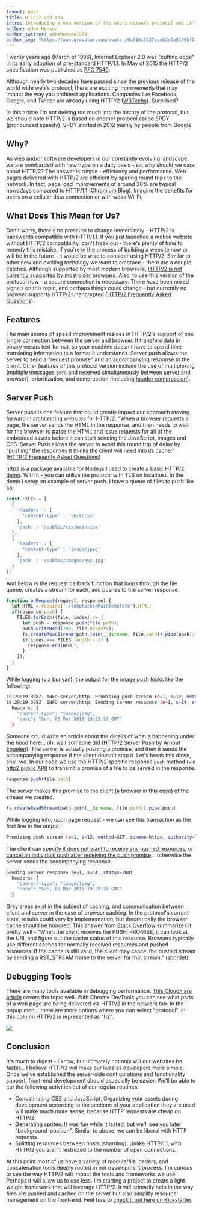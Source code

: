 ```yaml
---
layout: post
title: HTTP/2 and You
intro: Introducing a new version of the web's network protocol and it's implications on today's web developer.
author: Adam Henson
author_twitter: adamhenson1979
author_img: "https://www.gravatar.com/avatar/0af18cf327acab3a0a5146bf0a256b09?s=420"
---
```


Twenty years ago (March of 1996), Internet Explorer 2.0 was "cutting edge" in its early adoption of pre-standard HTTP/1.1. In May of 2015 the HTTP/2 specification was published as [RFC 7540](http://httpwg.org/specs/rfc7540.html).

Although nearly two decades have passed since the previous release of the world wide web's protocol, there are exciting improvements that may impact the way you architect applications. Companies like Facebook, Google, and Twitter are already using HTTP/2 ([W3Techs](http://w3techs.com/technologies/details/ce-http2/all/all)). Surprised?

In this article I'm not delving too much into the history of the protocol, but we should note HTTP/2 is based on another protocol called SPDY (pronounced speedy). SPDY started in 2012 mainly by people from Google. 

## Why?

As web and/or software developers in our constantly evolving landscape, we are bombarded with new hype on a daily basis - so, why should we care about HTTP/2? The answer is simple - efficiency and performance. Web pages delivered with HTTP/2 are efficient by sparing round trips to the network. In fact, page load improvements of around 30% are typical nowadays compared to HTTP/1.1 ([Chromium Blog](http://blog.chromium.org/2013/11/making-web-faster-with-spdy-and-http2.html)). Imagine the benefits for users on a cellular data connection or with weak Wi-Fi.

## What Does This Mean for Us?

Don't worry, there's no pressure to change immediately - HTTP/2 is backwards compatible with HTTP/1.1. If you just launched a mobile website without HTTP/2 compatibility, don't freak out - there's plenty of time to remedy this mistake. If you're in the process of building a website now or will be in the future - it would be wise to consider using HTTP/2. Similar to other new and exciting techology we want to embrace - there are a couple catches. Although supported by most modern browsers, [HTTP/2 is not currently supported by most older browsers](http://caniuse.com/#feat=http2). Also, to use this version of the protocol now - a secure connection **is** necessary. There have been mixed signals on this topic, and perhaps things could change - but currently no browser supports HTTP/2 unencrypted ([HTTP/2 Frequently Asked Questions](https://http2.github.io/faq)).

## Features

The main source of speed improvement resides in HTTP/2's support of one single connection between the server and browser. It transfers data in binary versus text format, so your machine doesn't have to spend time translating information to a format it understands. Server push allows the server to send a "request promise" and an accompanying response to the client. Other features of this protocol version include the use of multiplexing (multiple messages sent and received simultaneously between server and browser), prioritization, and compression (including [header compression](http://httpwg.org/specs/rfc7541.html)).

## Server Push

Server push is one feature that could greatly impact our approach moving forward in architecting websites for HTTP/2. "When a browser requests a page, the server sends the HTML in the response, and then needs to wait for the browser to parse the HTML and issue requests for all of the embedded assets before it can start sending the JavaScript, images and CSS. Server Push allows the server to avoid this round trip of delay by “pushing” the responses it thinks the client will need into its cache." ([HTTP/2 Frequently Asked Questions](https://http2.github.io/faq/#whats-the-benefit-of-server-push))

[http2](https://github.com/molnarg/node-http2) is a package available for Node.js I used to create a basic [HTTP/2 demo](https://github.com/adamhenson/http2-demo). With it - you can utilize the protocol with TLS on localhost. In the demo I setup an example of server push. I have a queue of files to push like so:

```javascript
const FILES = [
  {
    'headers' : {
      'content-type' : 'text/css'
    },
    'path' : '/public/css/main.css'
  },
  {
    'headers' : {
      'content-type' : 'image/jpeg'
    },
    'path' : '/public/images/nyc.jpg'
  }
];
```

And below is the request callback function that loops through the file queue, creates a stream for each, and pushes to the server response.

```javascript
function onRequest(request, response) {
  let HTML = require('./templates/MainTemplate').HTML;
  if(response.push) {
    FILES.forEach((file, index) => {
      let push = response.push(file.path);
      push.writeHead(200, file.headers);
      fs.createReadStream(path.join(__dirname, file.path)).pipe(push);
      if(index === FILES.length - 1) {
        response.end(HTML);
      }
    });
  }
}
```

While logging (via bunyan), the output for the image push looks like the following:

```bash
19:29:19.398Z  INFO server/http: Promising push stream (e=1, s=12, method=GET, scheme=https, authority=localhost:8080, path=/public/images/nyc.jpg)
19:29:19.398Z  INFO server/http: Sending server response (e=1, s=14, status=200)
  headers: {
    "content-type": "image/jpeg",
    "date": "Sun, 06 Mar 2016 19:29:19 GMT"
  }
```

Someone could write an article about the details of what's happening under the hood here... oh, wait someone did ([HTTP/2 Server Push by Arnout Engelen](http://blog.xebia.com/http2-server-push)). The server is actually pushing a promise, and then it sends the accompanying response if the client doesn't stop it. Let's break this down, shall we. In our code we use the HTTP/2 specific response `push` method (via [http2 public API](https://github.com/molnarg/node-http2/wiki/Public-API)) to transmit a promise of a file to be served in the response.

```javascript
response.push(file.path)
```

The server makes this promise to the client (a browser in this case) of the stream we created.

```javascript
fs.createReadStream(path.join(__dirname, file.path)).pipe(push)
```

While logging info, upon page request - we can see this transaction as the first line in the output.

```bash
Promising push stream (e=1, s=12, method=GET, scheme=https, authority=localhost:8080, path=/public/images/nyc.jpg)
```

The client can [specify it does not want to receive any pushed resources](https://tools.ietf.org/html/rfc7540#section-6.5.1), or [cancel an individual push after receiving the push promise](https://tools.ietf.org/html/rfc7540#section-8.2.2)... otherwise the server sends the accompanying response.

```bash
Sending server response (e=1, s=14, status=200)
  headers: {
    "content-type": "image/jpeg",
    "date": "Sun, 06 Mar 2016 19:29:19 GMT"
  }
```

Grey areas exist in the subject of caching, and communication between client and server in the case of browser caching. In the protocol's current state, results could vary by implementation, but theoretically the browser cache should be honored. This answer from [Stack Overflow](http://stackoverflow.com/questions/29352282/do-browser-cancel-server-push-when-resource-is-in-cache) summarizes it pretty well - "When the client receives the PUSH_PROMISE, it can look at the URI, and figure out the cache status of this resource. Browsers typically use different caches for normally received resources and pushed resources. If the cache is still valid, the client may cancel the pushed stream by sending a RST_STREAM frame to the server for that stream." ([sbordet](http://stackoverflow.com/users/1215076/sbordet))

## Debugging Tools

There are many tools available in debugging performance. [This CloudFlare article](https://blog.cloudflare.com/tools-for-debugging-testing-and-using-http-2) covers the topic well. With Chrome DevTools you can see what parts of a web page are being delivered via HTTP/2 in the network tab. In the popup menu, there are more options where you can select "protocol". In this column HTTP/2 is represented as "h2".

![](https://s3-us-west-2.amazonaws.com/hensonism/code/chrome-screenshot.png)

## Conclusion

It's much to digest - I know, but ultimately not only will our websites be faster... I believe HTTP/2 will make our lives as developers more simple. Once we've established the server-side configurations and functionality support, front-end development should especially be easier. We'll be able to cut the following activities out of our regular routines:

- Concatinating CSS and JavaScript. Organizing your assets during development according to the sections of your application they are used will make much more sense, because HTTP requests are cheap on HTTP/2.
- Generating sprites. It was fun while it lasted, but we'll see you later "background-position". Similar to above, we can be liberal with HTTP requests.
- Splitting resources between hosts (sharding). Unlike HTTP/1.1, with HTTP/2 you aren't restricted to the number of open connections.

At this point most of us have a variety of module/file loaders, and concatenation tools deeply rooted in our development process. I'm curious to see the way HTTP/2 will impact the tools and frameworks we use. Perhaps it will allow us to use less. I'm starting a project to create a light-weight framework that will leverage HTTP/2. It will primarily help in the way files are pushed and cached on the server but also simplify resource management on the front-end. Feel free to [check it out here on Kickstarter](https://www.kickstarter.com/projects/adamhenson/jillion-an-open-source-javascript-framework-for-ht).